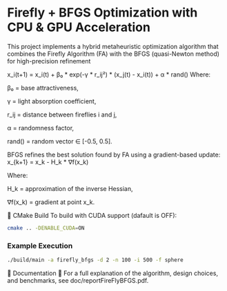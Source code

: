 # Firefly + BFGS Optimization with CPU & GPU Acceleration

This project implements a hybrid metaheuristic optimization algorithm that combines the Firefly Algorithm (FA) with the BFGS (quasi-Newton method) for high-precision refinement

x_i(t+1) = x_i(t) + β₀ * exp(-γ * r_ij²) * (x_j(t) - x_i(t)) + α * rand()
Where:

β₀ = base attractiveness,

γ = light absorption coefficient,

r_ij = distance between fireflies i and j,

α = randomness factor,

rand() = random vector ∈ [-0.5, 0.5].

BFGS refines the best solution found by FA using a gradient-based update:
x_{k+1} = x_k - H_k * ∇f(x_k)

Where:

H_k = approximation of the inverse Hessian,

∇f(x_k) = gradient at point x_k.


🔧 CMake Build
To build with CUDA support (dafault is OFF):
```bash
cmake .. -DENABLE_CUDA=ON
```

### Example Execution
```bash
./build/main -a firefly_bfgs -d 2 -n 100 -i 500 -f sphere
```

📄 Documentation
📘 For a full explanation of the algorithm, design choices, and benchmarks, see doc/reportFireFlyBFGS.pdf.

